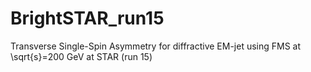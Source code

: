 # BrightSTAR_run15
Transverse Single-Spin Asymmetry for diffractive EM-jet using FMS at \sqrt{s}=200 GeV at STAR (run 15)
